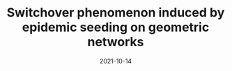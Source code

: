 ---
title: "Switchover phenomenon induced by epidemic seeding on geometric networks"
collection: publications
link: https://doi.org/10.1073/pnas.2112607118
excerpt: 'We observe empirically and prove theoretically a new phenomenon related to how the initial seeding affects the outcome of an epidemic.'
date: 2021-10-14
authors: 'Gergely Ódor, Domonkos Czifra, Júlia Komjáthy, László Lovász, Márton Karsai'
venue: 'Proceedings of the National Academy of Sciences'
image: 'switchover.png'
---